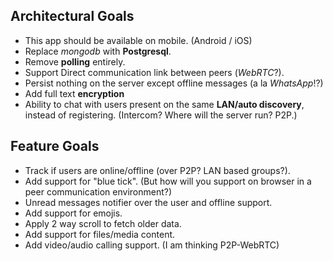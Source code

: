 Architectural Goals
-------------------

- This app should be available on mobile. (Android / iOS)
- Replace *mongodb* with **Postgresql**.
- Remove **polling** entirely.
- Support Direct communication link between peers (*WebRTC*?).
- Persist nothing on the server except offline messages (a la *WhatsApp*!?)
- Add full text **encryption**
- Ability to chat with users present on the same **LAN/auto discovery**, instead of registering. (Intercom? Where will the server run? P2P.)

Feature Goals
-------------

- Track if users are online/offline (over P2P? LAN based groups?).
- Add support for "blue tick". (But how will you support on browser in a peer communication environment?)
- Unread messages notifier over the user and offline support.
- Add support for emojis.
- Apply 2 way scroll to fetch older data.
- Add support for files/media content.
- Add video/audio calling support. (I am thinking P2P-WebRTC)

